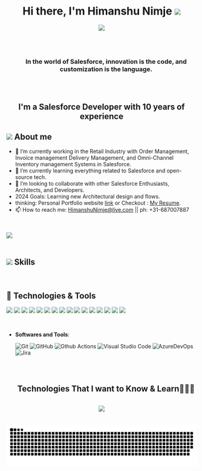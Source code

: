 <!--
**himanshunimje1/himanshunimje1** is a ✨ _special_ ✨ repository because its `README.md` (this file) appears on your GitHub profile.

Here are some ideas to get you started:
-->

<br><br>

### <h1 align="center"><b> Hi there, I'm Himanshu Nimje </b><img src="https://media.giphy.com/media/hvRJCLFzcasrR4ia7z/giphy.gif" width="35"></h1>
<p align="center">
  <a href="https://github.com/DenverCoder1/readme-typing-svg">
    <img src="https://readme-typing-svg.herokuapp.com?font=Time+New+Roman&color=cyan&size=25&center=true&vCenter=true&width=600&height=100&lines=A+Techie+from+heart..+%E2%99%A5%EF%B8%8F;++Self-taught+Full-Stack+Developer%2C;Salesforce-Enthusiast%2C;Learning+DSA+Open-Source+Tech..%2C;Active+Learner%2C;Love+to+learn+new+stuffs..+%3C3">
  </a>
</p>
<br>

<!--h2 without bottom border-->
<div id="user-content-toc">
  <ul align="center">
    <summary><h3 style="display: inline-block">In the world of Salesforce, innovation is the code, and customization is the language.</h3></summary>
  </ul>
</div>

<br>

<div align="center">
  <h2>I'm a Salesforce Developer with 10 years of experience</h2>
</div>
	
## <picture><img src = "https://github.com/7oSkaaa/7oSkaaa/blob/main/Images/about_me.gif?raw=true" width = 50px></picture> About me

- 🔭 I’m currently working in the Retail Industry with Order Management, Invoice management Delivery Management, and Omni-Channel Inventory management Systems in Salesforce.
- 🌱 I’m currently learning everything related to Salesforce and open-source tech.
- 👯 I’m looking to collaborate with other Salesforce Enthusiasts, Architects, and Developers.
- 2024 Goals: Learning new Architectural design and flows.
- thinking: Personal Portfolio website [link](portfoliohimanshunimje-dev-ed.develop.my.site.com) or Checkout : [My Resume](https://github.com/himanshunimje1/resume/raw/main/Himanshu_Nimje_Resume.pdf).
- 📫 How to reach me: HimanshuNimje@live.com ||  ph: +31-687007887

<br>

<img src="https://user-images.githubusercontent.com/73097560/115834477-dbab4500-a447-11eb-908a-139a6edaec5c.gif"><br><br>

## <img src="https://media2.giphy.com/media/QssGEmpkyEOhBCb7e1/giphy.gif?cid=ecf05e47a0n3gi1bfqntqmob8g9aid1oyj2wr3ds3mg700bl&rid=giphy.gif" width ="25"><b> Skills</b>

<p align="center">
<br>

## 🔧 Technologies & Tools
[![](https://img.shields.io/badge/-Salesforce-333333?style=flat&logo=salesforce&logoColor=00A1E0)]()
[![](https://img.shields.io/badge/-Salesforce%20LWC-333333?style=flat&logo=salesforce&logoColor=00A1E0)]()
[![](https://img.shields.io/badge/-Salesforce%20Triggers-333333?style=flat&logo=salesforce&logoColor=00A1E0)]()
[![](https://img.shields.io/badge/-JavaScript-333333?style=flat&logo=javascript&logoColor=F7DF1E)]()
[![](https://img.shields.io/badge/-HTML5-333333?style=flat&logo=html5)]()
[![](https://img.shields.io/badge/-CSS3-333333?style=flat&logo=css3)]()
[![](https://img.shields.io/badge/-Git-333333?style=flat&logo=git)]()
[![](https://img.shields.io/badge/-GitHub-333333?style=flat&logo=github)]()
[![](https://img.shields.io/badge/-VS_Code-333333?style=flat&logo=visual-studio-code&logoColor=007ACC)]()
[![](https://img.shields.io/badge/-Salesforce%20Integration-333333?style=flat&logo=salesforce&logoColor=00A1E0)]()
[![](https://img.shields.io/badge/-REST-333333?style=flat)]()
[![](https://img.shields.io/badge/-SOAP-333333?style=flat)]()
[![](https://img.shields.io/badge/-Bulk%20API-333333?style=flat)]()
[![](https://img.shields.io/badge/-Tooling%20API-333333?style=flat)]()
[![](https://img.shields.io/badge/-Metadata%20API-333333?style=flat)]()
[![](https://img.shields.io/badge/-Composite%20API-333333?style=flat)]()

<br>

- **Softwares and Tools**:

    ![Git](https://img.shields.io/badge/git-%23F05033.svg?style=for-the-badge&logo=git&logoColor=white)
    ![GitHub](https://img.shields.io/badge/github-%23121011.svg?style=for-the-badge&logo=github&logoColor=white)
    ![Gthub Actions](https://img.shields.io/badge/GitHub_Actions-2088FF?style=for-the-badge&logo=github-actions&logoColor=white)
    ![Visual Studio Code](https://img.shields.io/badge/Visual%20Studio%20Code-0078d7.svg?style=for-the-badge&logo=visual-studio-code&logoColor=white)
    ![AzureDevOps](https://img.shields.io/badge/Azure_DevOps-0078D7?style=for-the-badge&logo=azure-devops&logoColor=white)
    ![Jira](https://img.shields.io/badge/Jira-0052CC?style=for-the-badge&logo=Jira&logoColor=white)

<br>
</p>


<!--h1 without bottom border-->
<div id="user-content-toc">
  <ul align="center">
    <summary><h2 style="display: inline-block">Technologies That I want to Know & Learn👨🏻‍💻</h2></summary>
  </ul>
</div>
<!--tech stack icons-->
<p align="center">
  <a href="https://skillicons.dev">
    <img src="https://skillicons.dev/icons?i=aws,bootstrap,css,discord,docker,express,mongodb,nextjs,nodejs,py,react,redux,tailwind&perline=14" />
  </a>
</p>


<br>
<!--- snake -->
<div align="center">
  <img  src="https://github.com/1999AZZAR/1999AZZAR/blob/main/resources/img/grid-snake.svg"
       alt="snake" /></a>
</div>

